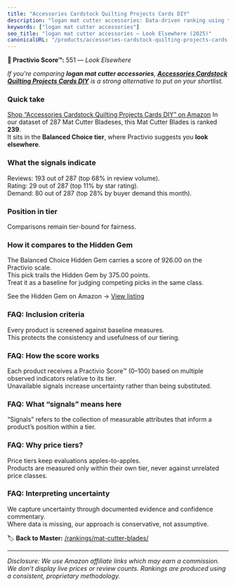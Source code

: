 ```yaml
---
title: "Accessories Cardstock Quilting Projects Cards DIY"
description: "logan mat cutter accessories: Data-driven ranking using the Practivio Score™. Positioned by quality, value, demand, findability, momentum."
keywords: ["logan mat cutter accessories"]
seo_title: "logan mat cutter accessories — Look Elsewhere (2025)"
canonicalURL: "/products/accessories-cardstock-quilting-projects-cards-diy-B0BYYG2GJW/"
---
```


**🚫 Practivio Score™:** 551 — _Look Elsewhere_


*If you're comparing **logan mat cutter accessories**, **[Accessories Cardstock Quilting Projects Cards DIY](https://www.amazon.com/dp/B0BYYG2GJW?tag=practivio-20)** is a strong alternative to put on your shortlist.*
### Quick take
[Shop “Accessories Cardstock Quilting Projects Cards DIY” on Amazon](https://www.amazon.com/dp/B0BYYG2GJW?tag=practivio-20)
In our dataset of 287 Mat Cutter Bladeses, this Mat Cutter Blades is ranked **239**.  
It sits in the **Balanced Choice tier**, where Practivio suggests you **look elsewhere**.

### What the signals indicate
Reviews: 193 out of 287 (top 68% in review volume).  
Rating: 29 out of 287 (top 11% by star rating).  
Demand: 80 out of 287 (top 28% by buyer demand this month).

### Position in tier
Comparisons remain tier-bound for fairness.

### How it compares to the Hidden Gem
The Balanced Choice Hidden Gem carries a score of 926.00 on the Practivio scale.  
This pick trails the Hidden Gem by 375.00 points.  
Treat it as a baseline for judging competing picks in the same class.  

See the Hidden Gem on Amazon → [View listing](https://www.amazon.com/dp/B00HV4VV92?tag=practivio-20)

### FAQ: Inclusion criteria
Every product is screened against baseline measures.  
This protects the consistency and usefulness of our tiering.

### FAQ: How the score works
Each product receives a Practivio Score™ (0–100) based on multiple observed indicators relative to its tier.  
Unavailable signals increase uncertainty rather than being substituted.

### FAQ: What “signals” means here
“Signals” refers to the collection of measurable attributes that inform a product’s position within a tier.

### FAQ: Why price tiers?
Price tiers keep evaluations apples-to-apples.  
Products are measured only within their own tier, never against unrelated price classes.

### FAQ: Interpreting uncertainty
We capture uncertainty through documented evidence and confidence commentary.  
Where data is missing, our approach is conservative, not assumptive.


🏷️ **Back to Master:** [/rankings/mat-cutter-blades/](/rankings/mat-cutter-blades/)

---
_Disclosure: We use Amazon affiliate links which may earn a commission. We don’t display live prices or review counts. Rankings are produced using a consistent, proprietary methodology._
